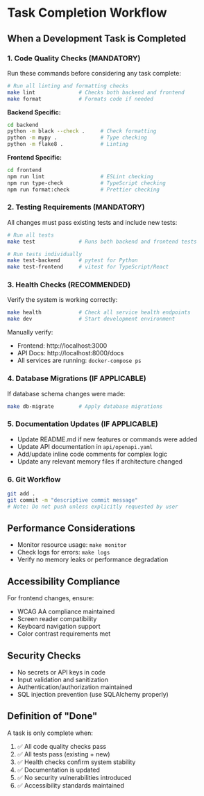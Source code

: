 # Task Completion Workflow

## When a Development Task is Completed

### 1. Code Quality Checks (MANDATORY)
Run these commands before considering any task complete:

```bash
# Run all linting and formatting checks
make lint              # Checks both backend and frontend
make format            # Formats code if needed
```

**Backend Specific:**
```bash
cd backend
python -m black --check .     # Check formatting
python -m mypy .              # Type checking
python -m flake8 .            # Linting
```

**Frontend Specific:**
```bash
cd frontend
npm run lint                  # ESLint checking
npm run type-check            # TypeScript checking
npm run format:check          # Prettier checking
```

### 2. Testing Requirements (MANDATORY)
All changes must pass existing tests and include new tests:

```bash
# Run all tests
make test              # Runs both backend and frontend tests

# Run tests individually
make test-backend      # pytest for Python
make test-frontend     # vitest for TypeScript/React
```

### 3. Health Checks (RECOMMENDED)
Verify the system is working correctly:

```bash
make health            # Check all service health endpoints
make dev               # Start development environment
```

Manually verify:
- Frontend: http://localhost:3000
- API Docs: http://localhost:8000/docs
- All services are running: `docker-compose ps`

### 4. Database Migrations (IF APPLICABLE)
If database schema changes were made:

```bash
make db-migrate        # Apply database migrations
```

### 5. Documentation Updates (IF APPLICABLE)
- Update README.md if new features or commands were added
- Update API documentation in `api/openapi.yaml`
- Add/update inline code comments for complex logic
- Update any relevant memory files if architecture changed

### 6. Git Workflow
```bash
git add .
git commit -m "descriptive commit message"
# Note: Do not push unless explicitly requested by user
```

## Performance Considerations
- Monitor resource usage: `make monitor`
- Check logs for errors: `make logs`
- Verify no memory leaks or performance degradation

## Accessibility Compliance
For frontend changes, ensure:
- WCAG AA compliance maintained
- Screen reader compatibility
- Keyboard navigation support
- Color contrast requirements met

## Security Checks
- No secrets or API keys in code
- Input validation and sanitization
- Authentication/authorization maintained
- SQL injection prevention (use SQLAlchemy properly)

## Definition of "Done"
A task is only complete when:
1. ✅ All code quality checks pass
2. ✅ All tests pass (existing + new)
3. ✅ Health checks confirm system stability
4. ✅ Documentation is updated
5. ✅ No security vulnerabilities introduced
6. ✅ Accessibility standards maintained